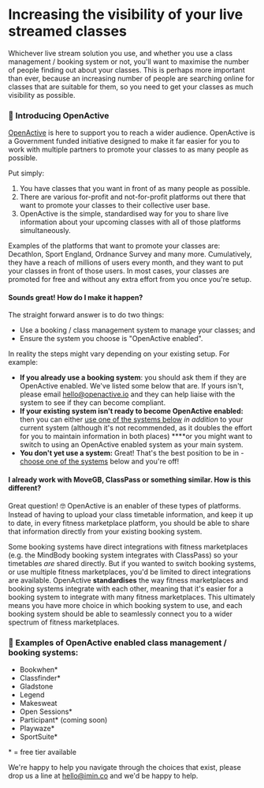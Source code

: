 # Increasing the visibility of your live streamed classes

Whichever live stream solution you use, and whether you use a class management / booking system or not, you'll want to maximise the number of people finding out about your classes. This is perhaps more important than ever, because an increasing number of people are searching online for classes that are suitable for them, so you need to get your classes as much visibility as possible.

### 🎉 Introducing OpenActive

[OpenActive](https://www.openactive.io/) is here to support you to reach a wider audience. OpenActive is a Government funded initiative designed to make it far easier for you to work with multiple partners to promote your classes to as many people as possible.

Put simply:  

1. You have classes that you want in front of as many people as possible. 
2. There are various for-profit and not-for-profit platforms out there that want to promote your classes to their collective user base. 
3. OpenActive is the simple, standardised way for you to share live information about your upcoming classes with all of those platforms simultaneously.

Examples of the platforms that want to promote your classes are: Decathlon, Sport England, Ordnance Survey and many more. Cumulatively, they have a reach of millions of users every month, and they want to put your classes in front of those users. In most cases, your classes are promoted for free and without any extra effort from you once you're setup.

#### Sounds great! How do I make it happen?

The straight forward answer is to do two things:

* Use a booking / class management system to manage your classes; and
* Ensure the system you choose is "OpenActive enabled".

In reality the steps might vary depending on your existing setup. For example:

* **If you already use a booking system**: you should ask them if they are OpenActive enabled. We've listed some below that are. If yours isn't, please email hello@openactive.io and they can help liaise with the system to see if they can become compliant. 
* **If your existing system isn't ready to become OpenActive enabled:** then you can either [use one of the systems below](increasing-the-visibility-of-your-live-streamed-classes.md#examples-of-openactive-enabled-class-management-booking-systems) _in addition_ to your current system \(although it's not recommended, as it doubles the effort for you to maintain information in both places\) ****or you might want to switch to using an OpenActive enabled system as your main system. 
* **You don't yet use a system:** Great! That's the best position to be in - [choose one of the systems](increasing-the-visibility-of-your-live-streamed-classes.md#examples-of-openactive-enabled-class-management-booking-systems) below  and you're off!

#### I already work with MoveGB, ClassPass or something similar. How is this different?

Great question! 🤓 OpenActive is an enabler of these types of platforms. Instead of having to upload your class timetable information, and keep it up to date, in every fitness marketplace platform, you should be able to share that information directly from your existing booking system.

Some booking systems have direct integrations with fitness marketplaces \(e.g. the MindBody booking system integrates with ClassPass\) so your timetables _are_ shared directly. But if you wanted to switch booking systems, or use multiple fitness marketplaces, you'd be limited to direct integrations are available. OpenActive **standardises** the way fitness marketplaces and booking systems integrate with each other, meaning that it's easier for a booking system to integrate with many fitness marketplaces. This ultimately means you have more choice in which booking system to use, and each booking system should be able to seamlessly connect you to a wider spectrum of fitness marketplaces.

### 📝 Examples of OpenActive enabled class management / booking systems:

* Bookwhen\*
* Classfinder\*
* Gladstone
* Legend
* Makesweat
* Open Sessions\*
* Participant\* \(coming soon\)
* Playwaze\*
* SportSuite\*

\* = free tier available

We're happy to help you navigate through the choices that exist, please drop us a line at hello@imin.co and we'd be happy to help.


